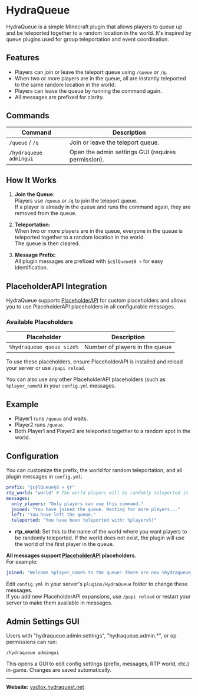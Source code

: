 # HydraQueue

HydraQueue is a simple Minecraft plugin that allows players to queue up and be teleported together to a random location in the world. It's inspired by queue plugins used for group teleportation and event coordination.

## Features

- Players can join or leave the teleport queue using `/queue` or `/q`.
- When two or more players are in the queue, all are instantly teleported to the same random location in the world.
- Players can leave the queue by running the command again.
- All messages are prefixed for clarity.

## Commands

| Command                | Description                                       |
|------------------------|---------------------------------------------------|
| `/queue` / `/q`        | Join or leave the teleport queue.                 |
| `/hydraqueue admingui` | Open the admin settings GUI (requires permission). |

## How It Works

1. **Join the Queue:**  
   Players use `/queue` or `/q` to join the teleport queue.  
   If a player is already in the queue and runs the command again, they are removed from the queue.

2. **Teleportation:**  
   When two or more players are in the queue, everyone in the queue is teleported together to a random location in the world.  
   The queue is then cleared.

3. **Message Prefix:**  
   All plugin messages are prefixed with `§c§lQueue§8 »` for easy identification.

## PlaceholderAPI Integration

HydraQueue supports [PlaceholderAPI](https://www.spigotmc.org/resources/placeholderapi.6245/) for custom placeholders and allows you to use PlaceholderAPI placeholders in all configurable messages.

### Available Placeholders

| Placeholder                  | Description                       |
|------------------------------|-----------------------------------|
| `%hydraqueue_queue_size%`    | Number of players in the queue    |

To use these placeholders, ensure PlaceholderAPI is installed and reload your server or use `/papi reload`.

You can also use any other PlaceholderAPI placeholders (such as `%player_name%`) in your `config.yml` messages.

## Example

- Player1 runs `/queue` and waits.
- Player2 runs `/queue`.
- Both Player1 and Player2 are teleported together to a random spot in the world.

## Configuration

You can customize the prefix, the world for random teleportation, and all plugin messages in `config.yml`:

```yaml
prefix: "§c§lQueue§8 » §r"
rtp_world: "world" # The world players will be randomly teleported in
messages:
  only_players: "Only players can use this command."
  joined: "You have joined the queue. Waiting for more players..."
  left: "You have left the queue."
  teleported: "You have been teleported with: %players%!"
```

- **rtp_world:** Set this to the name of the world where you want players to be randomly teleported. If the world does not exist, the plugin will use the world of the first player in the queue.

**All messages support [PlaceholderAPI](https://www.spigotmc.org/resources/placeholderapi.6245/) placeholders.**  
For example:  
```yaml
joined: "Welcome %player_name% to the queue! There are now %hydraqueue_queue_size% players waiting."
```

Edit `config.yml` in your server's `plugins/HydraQueue` folder to change these messages.  
If you add new PlaceholderAPI expansions, use `/papi reload` or restart your server to make them available in messages.

## Admin Settings GUI

Users with "hydraqueue.admin.settings", "hydraqueue.admin.*", or op permissions can run:
```
/hydraqueue admingui
```
This opens a GUI to edit config settings (prefix, messages, RTP world, etc.) in-game. Changes are saved automatically.

---

**Website:** [vadlox.hydraquest.net](https://vadlox.hydraquest.net)
